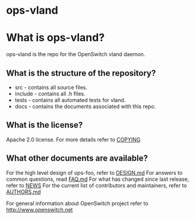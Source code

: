 # ops-vland

#  What is ops-vland?
ops-vland is the repo for the OpenSwitch vland daemon.

## What is the structure of the repository?
* src - contains all source files.
* include - contains all .h files.
* tests - contains all automated tests for vland.
* docs - contains the documents associated with this repo.

## What is the license?
Apache 2.0 license. For more details refer to [COPYING](http://git.openswitch.net/cgit/openswitch/ops-vland/tree/COPYING)

## What other documents are available?
For the high level design of ops-foo, refer to [DESIGN.md](http://git.openswitch.net/cgit/openswitch/ops-vland/tree/DESIGN.md)
For answers to common questions, read [FAQ.md](http://git.openswitch.net/cgit/openswitch/ops-vland/tree/FAQ.md)
For what has changed since last release, refer to [NEWS](http://git.openswitch.net/cgit/openswitch/ops-vland/tree/NEWS)
For the current list of contributors and maintainers, refer to [AUTHORS.md](http://git.openswitch.net/cgit/openswitch/ops-vland/tree/AUTHORS.md)

For general information about OpenSwitch project refer to http://www.openswitch.net
